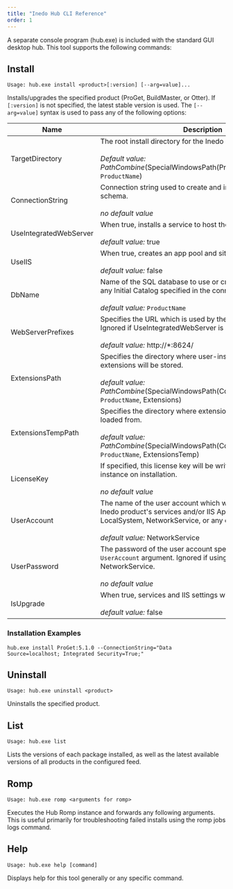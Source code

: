 ```yaml
---
title: "Inedo Hub CLI Reference"
order: 1
---
```



A separate console program (hub.exe) is included with the standard GUI desktop hub. This tool supports the following commands:

## Install 

```
Usage: hub.exe install <product>[:version] [--arg=value]...
```

Installs/upgrades the specified product (ProGet, BuildMaster, or Otter). If `[:version]` is not specified, the latest stable version is used. The `[--arg=value]` syntax is used to pass any of the following options:


| Name                    | Description        |
| ----------------------- |--------------------|
| TargetDirectory         | The root install directory for the Inedo product.<br/><br/>*Default value:*<br/> $PathCombine($SpecialWindowsPath(ProgramFiles), `ProductName`) |
| ConnectionString        | Connection string used to create and initialize the database schema.<br/><br/>*no default value* |
| UseIntegratedWebServer  | When true, installs a service to host the integrated web server.<br/><br/>*default value:* true |
| UseIIS                  | When true, creates an app pool and site in IIS.<br/><br/>*default value:* false |
| DbName                  | Name of the SQL database to use or create. This overrides any Initial Catalog specified in the connection string.<br/><br/>*default value:* `ProductName` |
| WebServerPrefixes       | Specifies the URL which is used by the integrated web server. Ignored if UseIntegratedWebServer is not true.<br/><br/>*default value:* http://*:8624/ |
| ExtensionsPath          | Specifies the directory where user-installed product extensions will be stored.<br/><br/>*default value:* $PathCombine($SpecialWindowsPath(CommonApplicationData), `ProductName`, Extensions) |
| ExtensionsTempPath      | Specifies the directory where extensions are unpacked and loaded from.<br/><br/>*default value:* $PathCombine($SpecialWindowsPath(CommonApplicationData), `ProductName`, ExtensionsTemp) |
| LicenseKey              | If specified, this license key will be written to the database instance on installation.<br/><br/>*no default value* |
| UserAccount             | The name of the user account which will be used to run your Inedo product's services and/or IIS AppPool. It may be LocalSystem, NetworkService, or any domain/local account.<br/><br/>*default value:* NetworkService |
| UserPassword      | The password of the user account specified with the `UserAccount` argument. Ignored if using LocalSystem or NetworkService. <br/><br/>*no default value* |
| IsUpgrade               | When true, services and IIS settings will not be created.<br/><br/>*default value:* false |

### Installation Examples

```
hub.exe install ProGet:5.1.0 --ConnectionString="Data Source=localhost; Integrated Security=True;"
```

## Uninstall 

```
Usage: hub.exe uninstall <product>
```
Uninstalls the specified product.

## List 

```
Usage: hub.exe list
```
Lists the versions of each package installed, as well as the latest available versions of all products in the configured feed.

## Romp 

```
Usage: hub.exe romp <arguments for romp>
```
Executes the Hub Romp instance and forwards any following arguments.
This is useful primarily for troubleshooting failed installs using the romp jobs logs command.

## Help 

```
Usage: hub.exe help [command]
```
Displays help for this tool generally or any specific command.